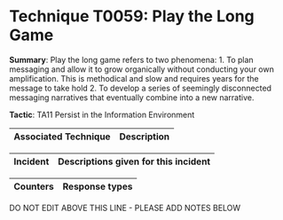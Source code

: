 # Technique T0059: Play the Long Game

**Summary**: Play the long game refers to two phenomena: 1. To plan messaging and allow it to grow organically without conducting your own amplification. This is methodical and slow and requires years for the message to take hold 2. To develop a series of seemingly disconnected messaging narratives that eventually combine into a new narrative.

**Tactic**: TA11 Persist in the Information Environment           


| Associated Technique | Description |
| --------- | ------------------------- |



| Incident | Descriptions given for this incident |
| -------- | -------------------- |



| Counters | Response types |
| -------- | -------------- |


DO NOT EDIT ABOVE THIS LINE - PLEASE ADD NOTES BELOW